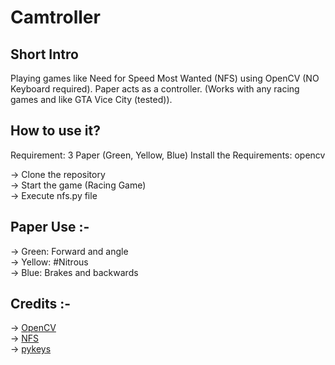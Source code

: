 # Camtroller

## Short Intro
Playing games like Need for Speed Most Wanted (NFS) using OpenCV (NO Keyboard required). Paper acts as a controller. (Works with any racing games and like GTA Vice City (tested)).

## How to use it?
Requirement: 3 Paper (Green, Yellow, Blue) Install the Requirements: opencv

-> Clone the repository </br>
-> Start the game (Racing Game)</br>
-> Execute nfs.py file</br>

## Paper Use :-

-> Green: Forward and angle </br>
-> Yellow: #Nitrous </br>
-> Blue: Brakes and backwards </br>

## Credits :-

-> [OpenCV](https://opencv.org/) </br>
-> [NFS](https://www.ea.com/en-gb/games/need-for-speed)  </br>
-> [pykeys](https://stackoverflow.com/questions/14489013/simulate-python-keypresses-for-controlling-a-game)  </br>




